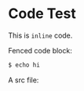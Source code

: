# Code Test

This is `inline` code.

Fenced code block:

```sh
$ echo hi
```

A src file:

<code src="src/main.go" snippet="main"></code>